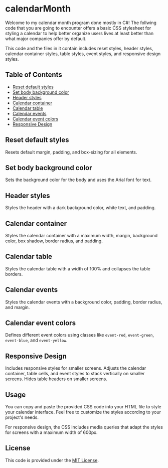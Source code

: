 # calendarMonth

Welcome to my calendar month program done mostly in C#! The follwing code that you are going to encounter offers a basic CSS stylesheet for styling a calendar to help better organize users lives at least better than what major companies offer by default. 

This code and the files in it contain includes reset styles, header styles, calendar container styles, table styles, event styles, and responsive design styles.

## Table of Contents

- [Reset default styles](#reset-default-styles)
- [Set body background color](#set-body-background-color)
- [Header styles](#header-styles)
- [Calendar container](#calendar-container)
- [Calendar table](#calendar-table)
- [Calendar events](#calendar-events)
- [Calendar event colors](#calendar-event-colors)
- [Responsive Design](#responsive-design)

## Reset default styles

Resets default margin, padding, and box-sizing for all elements.

## Set body background color

Sets the background color for the body and uses the Arial font for text.

## Header styles

Styles the header with a dark background color, white text, and padding.

## Calendar container

Styles the calendar container with a maximum width, margin, background color, box shadow, border radius, and padding.

## Calendar table

Styles the calendar table with a width of 100% and collapses the table borders.

## Calendar events

Styles the calendar events with a background color, padding, border radius, and margin.

## Calendar event colors

Defines different event colors using classes like `event-red`, `event-green`, `event-blue`, and `event-yellow`.

## Responsive Design

Includes responsive styles for smaller screens. Adjusts the calendar container, table cells, and event styles to stack vertically on smaller screens. Hides table headers on smaller screens.

## Usage

You can copy and paste the provided CSS code into your HTML file to style your calendar interface. Feel free to customize the styles according to your project's needs.

For responsive design, the CSS includes media queries that adapt the styles for screens with a maximum width of 600px.

## License

This code is provided under the [MIT License](LICENSE).
